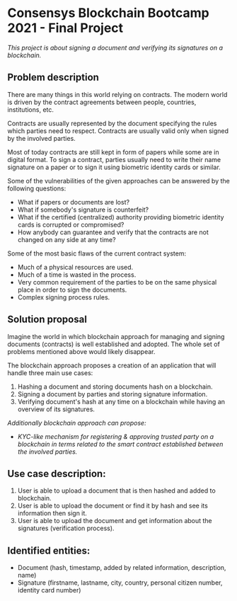 # Consensys Blockchain Bootcamp 2021 - Final Project

*This project is about signing a document and verifying its signatures on a blockchain.*

## Problem description
There are many things in this world relying on contracts. The modern world is driven by the contract agreements between people, countries, institutions, etc.

Contracts are usually represented by the document specifying the rules which parties need to respect. Contracts are usually valid only when signed by the involved parties.

Most of today contracts are still kept in form of papers while some are in digital format.
To sign a contract, parties usually need to write their name signature on a paper or to sign it using biometric identity cards or similar.

Some of the vulnerabilities of the given approaches can be answered by the following questions:
 - What if papers or documents are lost?
 - What if somebody's signature is counterfeit?
 - What if the certified (centralized) authority providing biometric identity cards is corrupted or compromised?
 - How anybody can guarantee and verify that the contracts are not changed on any side at any time?
 
Some of the most basic flaws of the current contract system:
 - Much of a physical resources are used.
 - Much of a time is wasted in the process.
 - Very common requirement of the parties to be on the same physical place in order to sign the documents.
 - Complex signing process rules.
 
## Solution proposal
Imagine the world in which blockchain approach for managing and signing documents (contracts) is well established and adopted. The whole set of problems mentioned above would likely disappear.

The blockchain approach proposes a creation of an application that will handle three  main use cases:
1. Hashing a document and storing documents hash on a blockchain.
2. Signing a document by parties and storing signature information.
3. Verifying document's hash at any time on a blockchain while having an overview of its signatures.

*Additionally blockchain approach can propose:*
 - *KYC-like mechanism for registering & approving trusted party on a blockchain in terms related to the smart contract established between the involved parties.*

## Use case description:
1. User is able to upload a document that is then hashed and added to blockchain.
2. User is able to upload the document or find it by hash and see its information then sign it.
3. User is able to upload the document and get information about the signatures (verification process).


## Identified entities:
 - Document (hash, timestamp, added by related information, description, name)
 - Signature (firstname, lastname, city, country, personal citizen number, identity card number)

